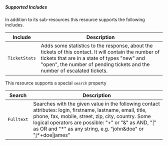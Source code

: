 ##### Supported Includes

In addition to its sub-resources this resource supports the following includes.

|Include|Description|
|-|-|
|```TicketStats```|Adds some statistics to the response, about the tickets of this contact. It will contain the number of tickets that are in a state of types "new" and "open", the number of pending tickets and the number of escalated tickets.|

This resource supports a special ```search``` property

|Search|Description|
|-|-|
|```Fulltext```| Searches with the given value in the following contact attributes: login, firstname, lastname, email, title, phone, fax, mobile, street, zip, city, country. Some logical operators are possible: "+" or "&" as AND, "\|" as OR and "\*" as any string, e.g. "john&doe" or "j\*+doe\|james"|

